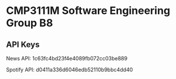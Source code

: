 # CMP3111M Software Engineering Group B8

## API Keys
News API: 1c63fc4bd23f4e4089fb072cc03be889

Spotify API: d0411a336d6046edb52110b9bbc4dd40
